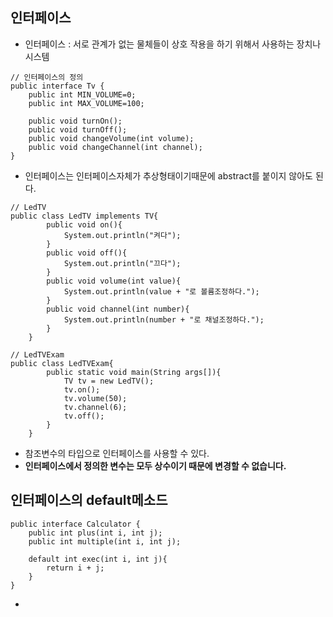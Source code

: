 ## 인터페이스

- 인터페이스 : 서로 관계가 없는 물체들이 상호 작용을 하기 위해서 사용하는 장치나 시스템

```
// 인터페이스의 정의
public interface Tv {
    public int MIN_VOLUME=0;
    public int MAX_VOLUME=100;

    public void turnOn();
    public void turnOff();
    public void changeVolume(int volume);
    public void changeChannel(int channel);
}

```
- 인터페이스는 인터페이스자체가 추상형태이기때문에 abstract를 붙이지 않아도 된다.

```
// LedTV
public class LedTV implements TV{
        public void on(){
            System.out.println("켜다");
        }
        public void off(){
            System.out.println("끄다");   
        }
        public void volume(int value){
            System.out.println(value + "로 볼륨조정하다.");  
        }
        public void channel(int number){
            System.out.println(number + "로 채널조정하다.");         
        }
    }

// LedTVExam
public class LedTVExam{
        public static void main(String args[]){
            TV tv = new LedTV();
            tv.on();
            tv.volume(50);
            tv.channel(6);
            tv.off();
        }
    }

```
- 참조변수의 타입으로 인터페이스를 사용할 수 있다.
- **인터페이스에서 정의한 변수는 모두 상수이기 때문에 변경할 수 없습니다.**

## 인터페이스의 default메소드

```
public interface Calculator {
    public int plus(int i, int j);
    public int multiple(int i, int j);

    default int exec(int i, int j){
        return i + j;
    }
}
```
- 
